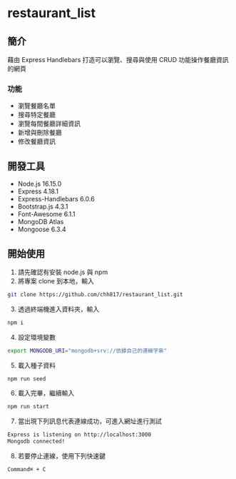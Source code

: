 # restaurant_list

## 簡介
藉由 Express Handlebars 打造可以瀏覽、搜尋與使用 CRUD 功能操作餐廳資訊的網頁

### 功能
- 瀏覽餐廳名單
- 搜尋特定餐廳
- 瀏覽每間餐廳詳細資訊
- 新增與刪除餐廳
- 修改餐廳資訊

## 開發工具
- Node.js 16.15.0
- Express 4.18.1
- Express-Handlebars 6.0.6
- Bootstrap.js 4.3.1
- Font-Awesome 6.1.1
- MongoDB Atlas
- Mongoose 6.3.4

## 開始使用
1. 請先確認有安裝 node.js 與 npm
2. 將專案 clone 到本地，輸入
```zsh
git clone https://github.com/chh817/restaurant_list.git
```
3. 透過終端機進入資料夾，輸入
```zsh
npm i
```
4. 設定環境變數
```zsh
export MONGODB_URI="mongodb+srv://依據自己的連線字串"
```
5. 載入種子資料
```zsh
npm run seed
```
6. 載入完畢，繼續輸入
```zsh
npm run start
```
7. 當出現下列訊息代表連線成功，可進入網址進行測試
```zsh
Express is listening on http://localhost:3000
Mongodb connected!
```
8. 若要停止連線，使用下列快速鍵
```zsh
Command⌘ + C
```
